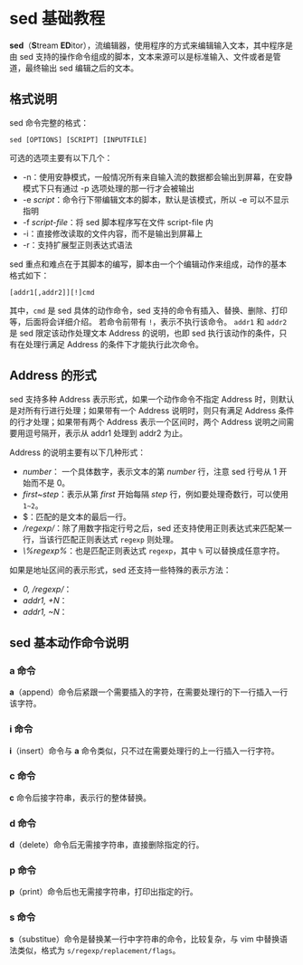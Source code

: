 # sed 基础教程

**sed**（**S**tream **ED**itor），流编辑器，使用程序的方式来编辑输入文本，其中程序是由 sed 支持的操作命令组成的脚本，文本来源可以是标准输入、文件或者是管道，最终输出 sed 编辑之后的文本。

## 格式说明

sed 命令完整的格式：

```
sed [OPTIONS] [SCRIPT] [INPUTFILE]
```

可选的选项主要有以下几个：

* -n：使用安静模式，一般情况所有来自输入流的数据都会输出到屏幕，在安静模式下只有通过 -p 选项处理的那一行才会被输出
* -e *script*：命令行下带编辑文本的脚本，默认是该模式，所以 -e 可以不显示指明
* -f *script-file*：将 sed 脚本程序写在文件 script-file 内
* -i：直接修改读取的文件内容，而不是输出到屏幕上
* -r：支持扩展型正则表达式语法

sed 重点和难点在于其脚本的编写，脚本由一个个编辑动作来组成，动作的基本格式如下：

```
[addr1[,addr2]][!]cmd
```

其中，`cmd` 是 sed 具体的动作命令，sed 支持的命令有插入、替换、删除、打印等，后面将会详细介绍。 若命令前带有 `!`，表示不执行该命令。 `addr1` 和 `addr2` 是 sed 限定该动作处理文本 Address 的说明，也即 sed 执行该动作的条件，只有在处理行满足 Address 的条件下才能执行此次命令。

## Address 的形式

sed 支持多种 Address 表示形式，如果一个动作命令不指定 Address 时，则默认是对所有行进行处理；如果带有一个 Address 说明时，则只有满足 Address 条件的行才处理；如果带有两个 Address 表示一个区间时，两个 Address 说明之间需要用逗号隔开，表示从 addr1 处理到 addr2 为止。

Address 的说明主要有以下几种形式：

* *number*： 一个具体数字，表示文本的第 *number* 行，注意 sed 行号从 1 开始而不是 0。
* *first~step*：表示从第 *first* 开始每隔 *step* 行，例如要处理奇数行，可以使用 `1~2`。
* $：匹配的是文本的最后一行。
* */regexp/*：除了用数字指定行号之后，sed 还支持使用正则表达式来匹配某一行，当该行匹配正则表达式 `regexp` 则处理。
* *\\%regexp%*：也是匹配正则表达式 `regexp`，其中 `%` 可以替换成任意字符。

如果是地址区间的表示形式，sed 还支持一些特殊的表示方法：

* *0, /regexp/*：
* *addr1, +N*：
* *addr1, ~N*：

## sed 基本动作命令说明

### a 命令

**a**（append）命令后紧跟一个需要插入的字符，在需要处理行的下一行插入一行该字符。

### i 命令

**i**（insert）命令与 **a** 命令类似，只不过在需要处理行的上一行插入一行字符。

### c 命令

**c** 命令后接字符串，表示行的整体替换。

### d 命令

**d**（delete）命令后无需接字符串，直接删除指定的行。

### p 命令

**p**（print）命令后也无需接字符串，打印出指定的行。

### s 命令

**s**（substitue）命令是替换某一行中字符串的命令，比较复杂，与 vim 中替换语法类似，格式为 `s/regexp/replacement/flags`。
